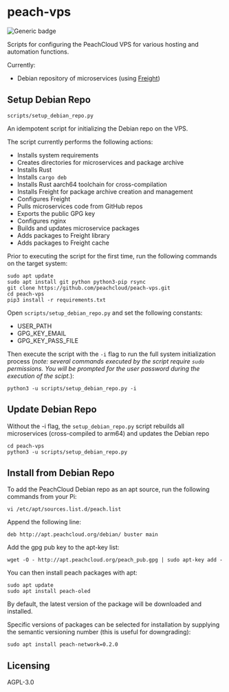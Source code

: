 # peach-vps

![Generic badge](https://img.shields.io/badge/version-0.2.1-<COLOR>.svg)

Scripts for configuring the PeachCloud VPS for various hosting and automation functions.

Currently:

 - Debian repository of microservices (using [Freight](https://github.com/freight-team/freight))

## Setup Debian Repo

`scripts/setup_debian_repo.py`

An idempotent script for initializing the Debian repo on the VPS.

The script currently performs the following actions:

 - Installs system requirements
 - Creates directories for microservices and package archive
 - Installs Rust
 - Installs `cargo deb`
 - Installs Rust aarch64 toolchain for cross-compilation
 - Installs Freight for package archive creation and management
 - Configures Freight
 - Pulls microservices code from GitHub repos
 - Exports the public GPG key
 - Configures nginx
 - Builds and updates microservice packages
 - Adds packages to Freight library
 - Adds packages to Freight cache

Prior to executing the script for the first time, run the following commands on the target system:

```
sudo apt update
sudo apt install git python python3-pip rsync
git clone https://github.com/peachcloud/peach-vps.git
cd peach-vps
pip3 install -r requirements.txt
```

Open `scripts/setup_debian_repo.py` and set the following constants:

 - USER_PATH
 - GPG_KEY_EMAIL
 - GPG_KEY_PASS_FILE

Then execute the script with the `-i` flag to run the full system initialization process (_note: several commands executed by the script require `sudo` permissions. You will be prompted for the user password during the execution of the scipt._):

```
python3 -u scripts/setup_debian_repo.py -i
```

## Update Debian Repo

Without the -i flag, the `setup_debian_repo.py` script rebuilds all
microservices (cross-compiled to arm64) and updates the Debian repo

```
cd peach-vps
python3 -u scripts/setup_debian_repo.py
```

## Install from Debian Repo

To add the PeachCloud Debian repo as an apt source, run the following commands from your Pi:

```
vi /etc/apt/sources.list.d/peach.list
```

Append the following line:

```
deb http://apt.peachcloud.org/debian/ buster main
```

Add the gpg pub key to the apt-key list:

```
wget -O - http://apt.peachcloud.org/peach_pub.gpg | sudo apt-key add -
```

You can then install peach packages with apt:

```
sudo apt update
sudo apt install peach-oled
```

By default, the latest version of the package will be downloaded and installed.

Specific versions of packages can be selected for installation by supplying the semantic versioning number (this is useful for downgrading):

```
sudo apt install peach-network=0.2.0
```

## Licensing

AGPL-3.0
